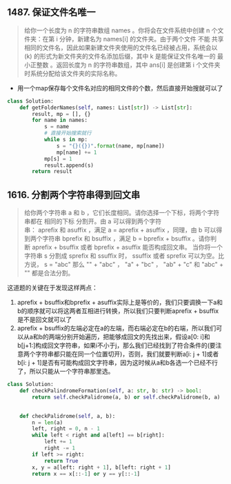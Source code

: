 
## 1487. 保证文件名唯一
> 给你一个长度为 n 的字符串数组 names 。你将会在文件系统中创建 n 个文件夹：在第 i 分钟，新建名为 names[i] 的文件夹。由于两个文件 不能 共享相同的文件名，因此如果新建文件夹使用的文件名已经被占用，系统会以 (k) 的形式为新文件夹的文件名添加后缀，其中 k 是能保证文件名唯一的 最小正整数 。返回长度为 n 的字符串数组，其中 ans[i] 是创建第 i 个文件夹时系统分配给该文件夹的实际名称。

- 用一个map保存每个文件名对应的相同文件的个数，然后直接开始搜就可以了

```python
class Solution:
    def getFolderNames(self, names: List[str]) -> List[str]:
        result, mp = [], {}
        for name in names:
            s = name
            # 直接开始搜索就行
            while s in mp:
                s = "{}({})".format(name, mp[name])
                mp[name] += 1
            mp[s] = 1
            result.append(s)
        return result
```


## 1616. 分割两个字符串得到回文串
> 给你两个字符串 a 和 b ，它们长度相同。请你选择一个下标，将两个字符串都在 相同的下标 分割开。由 a 可以得到两个字符串： aprefix 和 asuffix ，满足 a = aprefix + asuffix ，同理，由 b 可以得到两个字符串 bprefix 和 bsuffix ，满足 b = bprefix + bsuffix 。请你判断 aprefix + bsuffix 或者 bprefix + asuffix 能否构成回文串。
> 当你将一个字符串 s 分割成 sprefix 和 ssuffix 时， ssuffix 或者 sprefix 可以为空。比方说， s = "abc" 那么 "" + "abc" ， "a" + "bc" ， "ab" + "c" 和 "abc" + "" 都是合法分割。

这道题的关键在于发现这样两点：
1. aprefix + bsuffix和bprefix + asuffix实际上是等价的，我们只要调换一下a和b的顺序就可以将这两者互相进行转换，所以我们只要判断aprefix + bsuffix是不是回文就可以了
2. aprefix + bsuffix的左端必定在a的左端，而右端必定在b的右端，所以我们可以从a和b的两端分别开始遍历，把能够成回文的先找出来，假设a[0: i]和b[j+1:]构成回文字符串，如果i不小于j，那么我们已经找到了符合条件的(要注意两个字符串都只能在同一个位置切开)，否则，我们就要判断a[i: j + 1]或者b[i: j + 1]是否有可能构成回文字符串，因为这时候从a和b各选一个已经不行了，所以只能从一个字符串那里选。

```python
class Solution:
    def checkPalindromeFormation(self, a: str, b: str) -> bool:
        return self.checkPalidrome(a, b) or self.checkPalidrome(b, a)
    

    def checkPalidrome(self, a, b):
        n = len(a)
        left, right = 0, n - 1
        while left < right and a[left] == b[right]:
            left += 1
            right -= 1
        if left >= right:
            return True
        x, y = a[left: right + 1], b[left: right + 1]
        return x == x[::-1] or y == y[::-1]
```